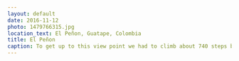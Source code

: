 ```yaml
---
layout: default
date: 2016-11-12
photo: 1479766315.jpg
location_text: El Peñon, Guatape, Colombia
title: El Peñon
caption: To get up to this view point we had to climb about 740 steps built on a massive rock. Once at the top, it started to rain like crazy. Nonetheless we stayed there, took our shower but enjoyed taking pictures without tourists on them! Except for that very one chinese girl :D
---
```

